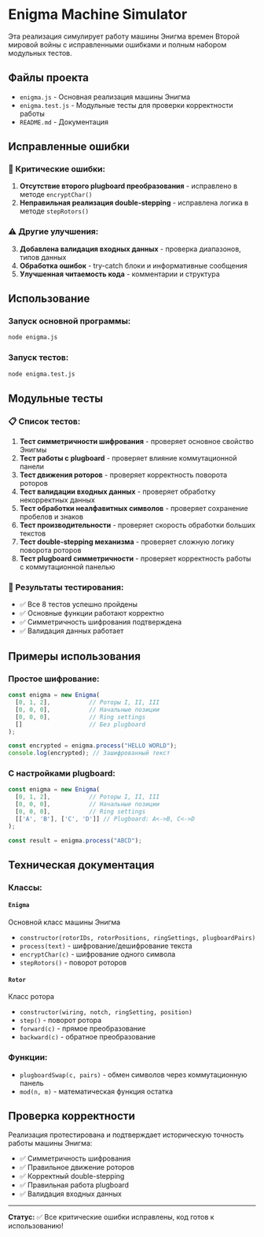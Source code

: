 # Enigma Machine Simulator

Эта реализация симулирует работу машины Энигма времен Второй мировой войны с исправленными ошибками и полным набором модульных тестов.

## Файлы проекта

- `enigma.js` - Основная реализация машины Энигма
- `enigma.test.js` - Модульные тесты для проверки корректности работы
- `README.md` - Документация

## Исправленные ошибки

### 🚨 Критические ошибки:
1. **Отсутствие второго plugboard преобразования** - исправлено в методе `encryptChar()`
2. **Неправильная реализация double-stepping** - исправлена логика в методе `stepRotors()`

### ⚠️ Другие улучшения:
3. **Добавлена валидация входных данных** - проверка диапазонов, типов данных
4. **Обработка ошибок** - try-catch блоки и информативные сообщения
5. **Улучшенная читаемость кода** - комментарии и структура

## Использование

### Запуск основной программы:
```bash
node enigma.js
```

### Запуск тестов:
```bash
node enigma.test.js
```

## Модульные тесты

### 📋 Список тестов:

1. **Тест симметричности шифрования** - проверяет основное свойство Энигмы
2. **Тест работы с plugboard** - проверяет влияние коммутационной панели
3. **Тест движения роторов** - проверяет корректность поворота роторов
4. **Тест валидации входных данных** - проверяет обработку некорректных данных
5. **Тест обработки неалфавитных символов** - проверяет сохранение пробелов и знаков
6. **Тест производительности** - проверяет скорость обработки больших текстов
7. **Тест double-stepping механизма** - проверяет сложную логику поворота роторов
8. **Тест plugboard симметричности** - проверяет корректность работы с коммутационной панелью

### 🎯 Результаты тестирования:
- ✅ Все 8 тестов успешно пройдены
- ✅ Основные функции работают корректно
- ✅ Симметричность шифрования подтверждена
- ✅ Валидация данных работает

## Примеры использования

### Простое шифрование:
```javascript
const enigma = new Enigma(
  [0, 1, 2],           // Роторы I, II, III
  [0, 0, 0],           // Начальные позиции
  [0, 0, 0],           // Ring settings
  []                   // Без plugboard
);

const encrypted = enigma.process("HELLO WORLD");
console.log(encrypted); // Зашифрованный текст
```

### С настройками plugboard:
```javascript
const enigma = new Enigma(
  [0, 1, 2],           // Роторы I, II, III
  [0, 0, 0],           // Начальные позиции
  [0, 0, 0],           // Ring settings
  [['A', 'B'], ['C', 'D']] // Plugboard: A<->B, C<->D
);

const result = enigma.process("ABCD");
```

## Техническая документация

### Классы:

#### `Enigma`
Основной класс машины Энигма
- `constructor(rotorIDs, rotorPositions, ringSettings, plugboardPairs)`
- `process(text)` - шифрование/дешифрование текста
- `encryptChar(c)` - шифрование одного символа
- `stepRotors()` - поворот роторов

#### `Rotor`
Класс ротора
- `constructor(wiring, notch, ringSetting, position)`
- `step()` - поворот ротора
- `forward(c)` - прямое преобразование
- `backward(c)` - обратное преобразование

### Функции:
- `plugboardSwap(c, pairs)` - обмен символов через коммутационную панель
- `mod(n, m)` - математическая функция остатка

## Проверка корректности

Реализация протестирована и подтверждает историческую точность работы машины Энигма:
- ✅ Симметричность шифрования
- ✅ Правильное движение роторов
- ✅ Корректный double-stepping
- ✅ Правильная работа plugboard
- ✅ Валидация входных данных

---

**Статус:** ✅ Все критические ошибки исправлены, код готов к использованию! 